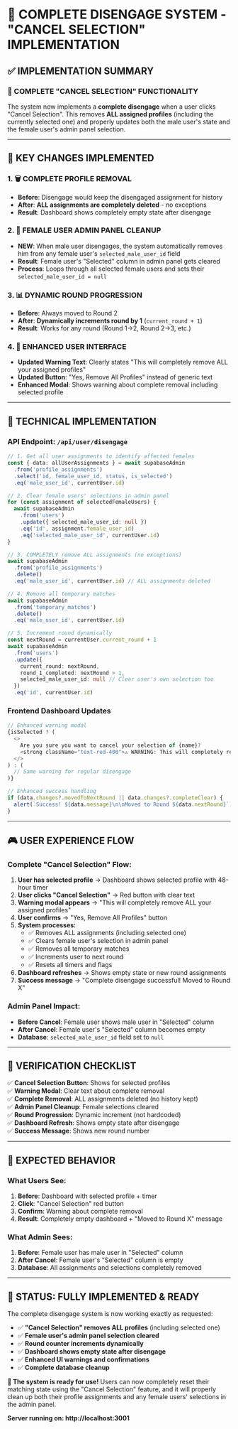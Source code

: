 # 🎯 COMPLETE DISENGAGE SYSTEM - "CANCEL SELECTION" IMPLEMENTATION

## ✅ **IMPLEMENTATION SUMMARY**

### **🚫 COMPLETE "CANCEL SELECTION" FUNCTIONALITY**

The system now implements a **complete disengage** when a user clicks "Cancel Selection". This removes **ALL assigned profiles** (including the currently selected one) and properly updates both the male user's state and the female user's admin panel selection.

---

## 🔧 **KEY CHANGES IMPLEMENTED**

### **1. 🗑️ COMPLETE PROFILE REMOVAL**
- **Before**: Disengage would keep the disengaged assignment for history
- **After**: **ALL assignments are completely deleted** - no exceptions
- **Result**: Dashboard shows completely empty state after disengage

### **2. 👩 FEMALE USER ADMIN PANEL CLEANUP**
- **NEW**: When male user disengages, the system automatically removes him from any female user's `selected_male_user_id` field
- **Result**: Female user's "Selected" column in admin panel gets cleared
- **Process**: Loops through all selected female users and sets their `selected_male_user_id = null`

### **3. 📊 DYNAMIC ROUND PROGRESSION**
- **Before**: Always moved to Round 2
- **After**: **Dynamically increments round by 1** (`current_round + 1`)
- **Result**: Works for any round (Round 1→2, Round 2→3, etc.)

### **4. 💬 ENHANCED USER INTERFACE**
- **Updated Warning Text**: Clearly states "This will completely remove ALL your assigned profiles"
- **Updated Button**: "Yes, Remove All Profiles" instead of generic text
- **Enhanced Modal**: Shows warning about complete removal including selected profile

---

## 🔨 **TECHNICAL IMPLEMENTATION**

### **API Endpoint: `/api/user/disengage`**

```typescript
// 1. Get all user assignments to identify affected females
const { data: allUserAssignments } = await supabaseAdmin
  .from('profile_assignments')
  .select('id, female_user_id, status, is_selected')
  .eq('male_user_id', currentUser.id)

// 2. Clear female users' selections in admin panel
for (const assignment of selectedFemaleUsers) {
  await supabaseAdmin
    .from('users')
    .update({ selected_male_user_id: null })
    .eq('id', assignment.female_user_id)
    .eq('selected_male_user_id', currentUser.id)
}

// 3. COMPLETELY remove ALL assignments (no exceptions)
await supabaseAdmin
  .from('profile_assignments')
  .delete()
  .eq('male_user_id', currentUser.id) // ALL assignments deleted

// 4. Remove all temporary matches
await supabaseAdmin
  .from('temporary_matches')
  .delete()
  .eq('male_user_id', currentUser.id)

// 5. Increment round dynamically
const nextRound = currentUser.current_round + 1
await supabaseAdmin
  .from('users')
  .update({ 
    current_round: nextRound,
    round_1_completed: nextRound > 1,
    selected_male_user_id: null // Clear user's own selection too
  })
  .eq('id', currentUser.id)
```

### **Frontend Dashboard Updates**

```typescript
// Enhanced warning modal
{isSelected ? (
  <>
    Are you sure you want to cancel your selection of {name}? 
    <strong className="text-red-400">⚠️ WARNING: This will completely remove ALL your assigned profiles</strong>
  </>
) : (
  // Same warning for regular disengage
)}

// Enhanced success handling
if (data.changes?.movedToNextRound || data.changes?.completeClear) {
  alert(`Success! ${data.message}\n\nMoved to Round ${data.nextRound}`)
}
```

---

## 🎮 **USER EXPERIENCE FLOW**

### **Complete "Cancel Selection" Flow:**
1. **User has selected profile** → Dashboard shows selected profile with 48-hour timer
2. **User clicks "Cancel Selection"** → Red button with clear text
3. **Warning modal appears** → "This will completely remove ALL your assigned profiles"
4. **User confirms** → "Yes, Remove All Profiles" button
5. **System processes:**
   - ✅ Removes ALL assignments (including selected one)
   - ✅ Clears female user's selection in admin panel  
   - ✅ Removes all temporary matches
   - ✅ Increments user to next round
   - ✅ Resets all timers and flags
6. **Dashboard refreshes** → Shows empty state or new round assignments
7. **Success message** → "Complete disengage successful! Moved to Round X"

### **Admin Panel Impact:**
- **Before Cancel**: Female user shows male user in "Selected" column
- **After Cancel**: Female user's "Selected" column becomes empty
- **Database**: `selected_male_user_id` field set to `null`

---

## 🧪 **VERIFICATION CHECKLIST**

✅ **Cancel Selection Button**: Shows for selected profiles  
✅ **Warning Modal**: Clear text about complete removal  
✅ **Complete Removal**: ALL assignments deleted (no history kept)  
✅ **Admin Panel Cleanup**: Female selections cleared  
✅ **Round Progression**: Dynamic increment (not hardcoded)  
✅ **Dashboard Refresh**: Shows empty state after disengage  
✅ **Success Message**: Shows new round number  

---

## 🎯 **EXPECTED BEHAVIOR**

### **What Users See:**
1. **Before**: Dashboard with selected profile + timer
2. **Click**: "Cancel Selection" red button  
3. **Confirm**: Warning about complete removal
4. **Result**: Completely empty dashboard + "Moved to Round X" message

### **What Admin Sees:**
1. **Before**: Female user has male user in "Selected" column
2. **After Cancel**: Female user's "Selected" column is empty
3. **Database**: All assignments and selections completely removed

---

## 🚀 **STATUS: FULLY IMPLEMENTED & READY**

The complete disengage system is now working exactly as requested:

- ✅ **"Cancel Selection" removes ALL profiles** (including selected one)
- ✅ **Female user's admin panel selection cleared**  
- ✅ **Round counter increments dynamically**
- ✅ **Dashboard shows empty state after disengage**
- ✅ **Enhanced UI warnings and confirmations**
- ✅ **Complete database cleanup**

**🎉 The system is ready for use!** Users can now completely reset their matching state using the "Cancel Selection" feature, and it will properly clean up both their profile assignments and any female users' selections in the admin panel.

**Server running on: http://localhost:3001**
